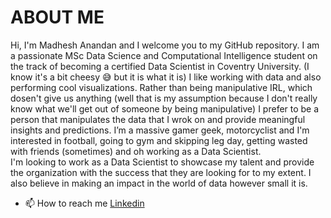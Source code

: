 # ABOUT ME
Hi, I'm Madhesh Anandan and I welcome you to my GitHub repository.
I am a passionate MSc Data Science and Computational Intelligence student on the track of becoming a certified Data Scientist in Coventry University.
(I know it's a bit cheesy 😅 but it is what it is)
I like working with data and also performing cool visualizations. Rather than being manipulative IRL, which dosen't give us anything (well that is my assumption because I don't really know what we'll get out of someone by being manipulative) I prefer to be a person that manipulates the data that I wrok on and provide meaningful insights and predictions.
I’m a massive gamer geek, motorcyclist and I'm interested in football, going to gym and skipping leg day, getting wasted with friends (sometimes) and oh working as a Data Scientist.  
I'm looking to work as a Data Scientist to showcase my talent and provide the organization with the success that they are looking for to my extent. I also believe in making an impact in the world of data however small it is.
- 📫 How to reach me 
[Linkedin](https://www.linkedin.com/in/madhesh-anandan/)


<!---
Madhesh02/Madhesh02 is a ✨ special ✨ repository because its `README.md` (this file) appears on your GitHub profile.
You can click the Preview link to take a look at your changes.
--->
